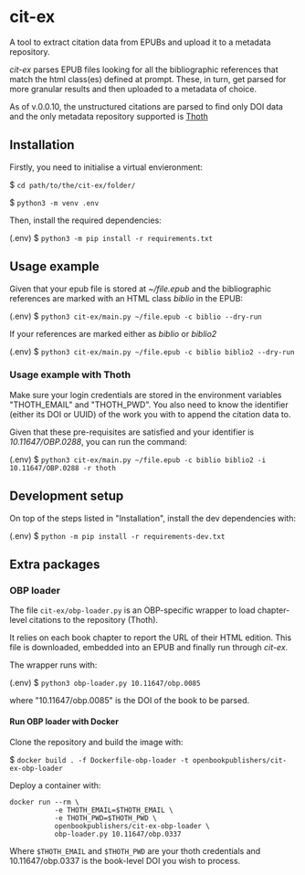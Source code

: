 # cit-ex
A tool to extract citation data from EPUBs and upload it to a metadata repository.

_cit-ex_ parses EPUB files looking for all the bibliographic references that match the html class(es) defined at prompt.
These, in turn, get parsed for more granular results and then uploaded to a metadata of choice.

As of v.0.0.10, the unstructured citations are parsed to find only DOI data and the only metadata repository supported is [Thoth](https://thoth.pub/)

## Installation

Firstly, you need to initialise a virtual envieronment:

$ `cd path/to/the/cit-ex/folder/`

$ `python3 -m venv .env`

Then, install the required dependencies:

(.env) $ `python3 -m pip install -r requirements.txt`


## Usage example

Given that your epub file is stored at _~/file.epub_ and the bibliographic references are marked with an HTML class _biblio_ in the EPUB:

(.env) $ `python3 cit-ex/main.py ~/file.epub -c biblio --dry-run`

If your references are marked either as _biblio_ or _biblio2_

(.env) $ `python3 cit-ex/main.py ~/file.epub -c biblio biblio2 --dry-run`

### Usage example with Thoth

Make sure your login credentials are stored in the environment variables "THOTH_EMAIL" and "THOTH_PWD".
You also need to know the identifier (either its DOI or UUID) of the work you with to append the citation data to.

Given that these pre-requisites are satisfied and your identifier is _10.11647/OBP.0288_, you can run the command:

(.env) $ `python3 cit-ex/main.py ~/file.epub -c biblio biblio2 -i 10.11647/OBP.0288 -r thoth`

## Development setup

On top of the steps listed in "Installation", install the dev dependencies with:

(.env) $ `python -m pip install -r requirements-dev.txt`

## Extra packages

### OBP loader
The file `cit-ex/obp-loader.py` is an OBP-specific wrapper to load chapter-level citations to the repository (Thoth).

It relies on each book chapter to report the URL of their HTML edition. This file is downloaded, embedded into an EPUB and finally run through _cit-ex_.

The wrapper runs with:

(.env) $ `python3 obp-loader.py 10.11647/obp.0085`

where "10.11647/obp.0085" is the DOI of the book to be parsed.

#### Run OBP loader with Docker

Clone the repository and build the image with:

$ `docker build . -f Dockerfile-obp-loader -t openbookpublishers/cit-ex-obp-loader`

Deploy a container with:

```
docker run --rm \
           -e THOTH_EMAIL=$THOTH_EMAIL \
           -e THOTH_PWD=$THOTH_PWD \
           openbookpublishers/cit-ex-obp-loader \
           obp-loader.py 10.11647/obp.0337

```

Where `$THOTH_EMAIL` and `$THOTH_PWD` are your thoth credentials and 10.11647/obp.0337 is the book-level DOI you wish to process.